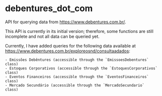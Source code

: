 # debentures_dot_com

API for querying data from https://www.debentures.com.br/.

This API is currently in its initial version; therefore, some functions are still incomplete and not all data can be queried yet.

Currently, I have added queries for the following data available at https://www.debentures.com.br/exploreosnd/consultaadados:

    - Emissões Debêntures (accessible through the `EmissoesDebentures` class)
    - Estoques Corporativos (accessible through the `EstoquesCorporativos` class)
    - Eventos Financeiros (accessible through the `EventosFinanceiros` class)
    - Mercado Secundário (accessible through the `MercadoSecundario` class)